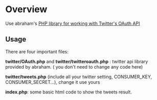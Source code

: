 <h1>Overview</h1>

Use abraham's <a href="https://github.com/abraham/twitteroauth">PHP library for working with Twitter's OAuth API</a>

<h2>Usage</h2>

There are four important files: <br>

<b>twitter/OAuth.php</b> and <b>twitter/twitteroauth.php</b> : twitter api library provided by abraham. ( you don't need to change any code here)

<b>twitter/tweets.php</b> (include all your twitter setting, CONSUMER_KEY, CONSUMER_SECRET...), change it use yours


<b>index.php</b>: some basic html code to show the tweets result.



